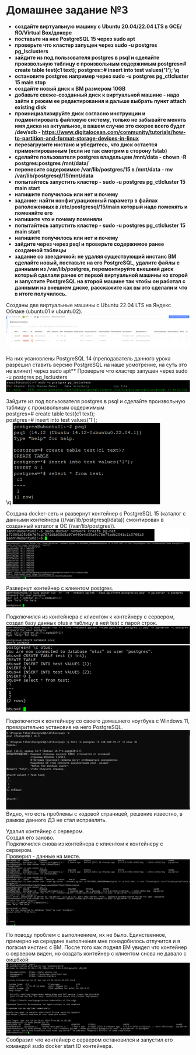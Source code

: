 # Домашнее задание №3


*	**создайте виртуальную машину c Ubuntu 20.04/22.04 LTS в GCE/ЯО/Virtual Box/докере**
*	**поставьте на нее PostgreSQL 15 через sudo apt**
*	**проверьте что кластер запущен через sudo -u postgres pg_lsclusters**
*	**зайдите из под пользователя postgres в psql и сделайте произвольную таблицу с произвольным содержимым
postgres=# create table test(c1 text);
postgres=# insert into test values('1');
\q**
*	**остановите postgres например через sudo -u postgres pg_ctlcluster 15 main stop**
*	**создайте новый диск к ВМ размером 10GB**
*	**добавьте свеже-созданный диск к виртуальной машине - надо зайти в режим ее редактирования и дальше выбрать пункт attach existing disk**
*	**проинициализируйте диск согласно инструкции и подмонтировать файловую систему, только не забывайте менять имя диска на актуальное, в вашем случае это скорее всего будет /dev/sdb - https://www.digitalocean.com/community/tutorials/how-to-partition-and-format-storage-devices-in-linux**
*	**перезагрузите инстанс и убедитесь, что диск остается примонтированным (если не так смотрим в сторону fstab)**
*	**сделайте пользователя postgres владельцем /mnt/data - chown -R postgres:postgres /mnt/data/**
*	**перенесите содержимое /var/lib/postgres/15 в /mnt/data - mv /var/lib/postgresql/15/mnt/data**
*	**попытайтесь запустить кластер - sudo -u postgres pg_ctlcluster 15 main start**
*	**напишите получилось или нет и почему**
*	**задание: найти конфигурационный параметр в файлах раположенных в /etc/postgresql/15/main который надо поменять и поменяйте его**
*	**напишите что и почему поменяли**
*	**попытайтесь запустить кластер - sudo -u postgres pg_ctlcluster 15 main start**
*	**напишите получилось или нет и почему**
*	**зайдите через через psql и проверьте содержимое ранее созданной таблицы**
*	**задание со звездочкой: не удаляя существующий инстанс ВМ сделайте новый, поставьте на его PostgreSQL, удалите файлы с данными из /var/lib/postgres, перемонтируйте внешний диск который сделали ранее от первой виртуальной машины ко второй и запустите PostgreSQL на второй машине так чтобы он работал с данными на внешнем диске, расскажите как вы это сделали и что в итоге получилось.**

Созданы две виртуальные машины c Ubuntu 22.04 LTS на Яндекс Облаке (ubuntu01 и ubuntu02).
![Альт-текст](Images/HW3/000.png)

На них усановлены PostgreSQL 14 (преподаватель данного урока разрешил ставить версию PostgreSQL на наше усмотрение, на суть это не влияет) через sudo apt**
Проверьте что кластер запущен через sudo -u postgres pg_lsclusters
![Альт-текст](Images/HW3/10.png)

Зайдите из под пользователя postgres в psql и сделайте произвольную таблицу с произвольным содержимым  
postgres=# create table test(c1 text);  
postgres=# insert into test values('1');  
\q
![Альт-текст](Images/HW3/11.png)

Создана docker-сеть и развернут контейнер с PostgreSQL 15 (каталог с данными контейнера ((/var/lib/postgresql/data)) смонтирован в созданный каталог в ОС (/var/lib/postgres)).
![Альт-текст](Images/HW2/03.png)
![Альт-текст](Images/HW2/04.png)

Развернут контейнер с клиентом postgres.
![Альт-текст](Images/HW2/05.png)

Подключился из контейнера с клиентом к контейнеру с сервером, создал базу данных otus и таблицу в ней test с парой строк.
![Альт-текст](Images/HW2/06.png)
![Альт-текст](Images/HW2/07.png)

Подключится к контейнеру со своего домашнего ноутбука с Windows 11, преварительно установив на него PostgreSQL.
![Альт-текст](Images/HW2/08.png)
Видно, что есть проблемы с кодовой страницей, решение известно, в рамках данного ДЗ не стал исправлять.

Удалил контейнер с сервером.  
Создал его заново.  
Подключился снова из контейнера с клиентом к контейнеру с сервером.  
Проверил - данные на месте.
![Альт-текст](Images/HW2/09.png)

По поводу проблем с выполнением, их не было. Единственное, примерно на середине выполнения мне понадобилось отлучится и я погасил инстанс с ВМ. После того как поднял ВМ увидел что контейнер с сервером виден, но создать контейнер с клиентом снова не давало с оишбкой:
![Альт-текст](Images/HW2/10.png)
Сообразил что контейнер с сервером остановился и запустил его командой sudo docker start ID контейнера.



